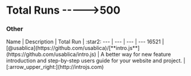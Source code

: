 # Total Runs ----->500





<h3><a name="Flight"></a>Other</h3>
 Name | Description | Total Run | :star2:  
--- | --- | --- | ---
16521 | [@usablica](https://github.com/usablica)/[**intro.js**](https://github.com/usablica/intro.js) | A better way for new feature introduction and step-by-step users guide for your website and project. | [:arrow_upper_right:](http://introjs.com)




